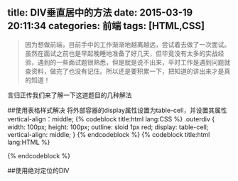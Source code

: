 title: DIV垂直居中的方法
date: 2015-03-19 20:11:34
categories: 前端
tags: [HTML,CSS]
---
>因为想做前端，目前手中的工作渐渐地越离越远，尝试着去做了一次面试。虽然在面试之前也是早起晚睡地准备了好几天，但毕竟没有太多的实战经验，遇到的一些面试题很熟悉，但是就是说不出来，平时工作是遇到问题就查资料，做完了也没有记住。所以还是要积累一下，把知道的讲出来才是真的知道！

言归正传我们来了解一下这道题目的几种解法

##使用表格样式解决
将外部容器的display属性设置为table-cell，并设置其属性vertical-align：middle;
{% codeblock title:html lang:CSS %}
.outerdiv {
width: 100px;
height: 100px;
outline: sloid 1px red;
display: table-cell;
vertical-align: middle;
}
{% endcodeblock %}
{% codeblock title:html lang:HTML %}
<div class="outerdiv">
<div class="innerdiv">
</div>
</div>
{% endcodeblock %}

##使用绝对定位的DIV
